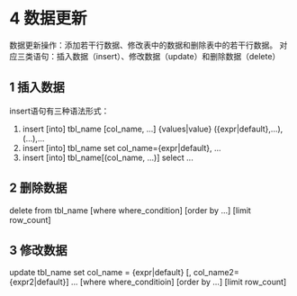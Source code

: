 # 4 数据更新
数据更新操作：添加若干行数据、修改表中的数据和删除表中的若干行数据。
对应三类语句：插入数据（insert）、修改数据（update）和删除数据（delete）

## 1 插入数据
insert语句有三种语法形式：
1. insert [into] tbl_name [col_name, ...] {values|value} ({expr|default},...),(...),...
2. insert [into] tbl_name set col_name={expr|default}, ...
3. insert [into] tbl_name[(col_name, ...)] select ...

## 2 删除数据
delete from tbl_name [where where_condition] [order by ...] [limit row_count]

## 3 修改数据
update tbl_name set col_name = {expr|default} [, col_name2={expr2|default}] ... [where where_conditioin] [order by ...] [limit row_count]